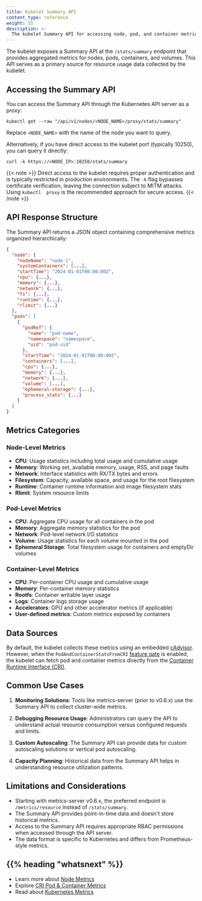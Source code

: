 ```yaml
---
title: Kubelet Summary API
content_type: reference
weight: 55
description: >-
  The kubelet Summary API for accessing node, pod, and container metrics.
---
```


<!-- overview -->

The kubelet exposes a Summary API at the `/stats/summary` endpoint that provides
aggregated metrics for nodes, pods, containers, and volumes. This API serves as a
primary source for resource usage data collected by the kubelet.

<!-- body -->

## Accessing the Summary API

You can access the Summary API through the Kubernetes API server as a proxy:

```shell
kubectl get --raw "/api/v1/nodes/<NODE_NAME>/proxy/stats/summary"
```

Replace `<NODE_NAME>` with the name of the node you want to query.

Alternatively, if you have direct access to the kubelet port (typically 10250),
you can query it directly:

```shell
curl -k https://<NODE_IP>:10250/stats/summary
```

{{< note >}}
Direct access to the kubelet requires proper authentication and is typically
restricted in production environments. The `-k` flag bypasses certificate 
verification, leaving the connection subject to MITM attacks. Using `kubectl 
proxy` is the recommended approach for secure access.
{{< /note >}}

## API Response Structure

The Summary API returns a JSON object containing comprehensive metrics organized
hierarchically:

```json
{
  "node": {
    "nodeName": "node-1",
    "systemContainers": [...],
    "startTime": "2024-01-01T00:00:00Z",
    "cpu": {...},
    "memory": {...},
    "network": {...},
    "fs": {...},
    "runtime": {...},
    "rlimit": {...}
  },
  "pods": [
    {
      "podRef": {
        "name": "pod-name",
        "namespace": "namespace",
        "uid": "pod-uid"
      },
      "startTime": "2024-01-01T00:00:00Z",
      "containers": [...],
      "cpu": {...},
      "memory": {...},
      "network": {...},
      "volume": [...],
      "ephemeral-storage": {...},
      "process_stats": {...}
    }
  ]
}
```

## Metrics Categories

### Node-Level Metrics

- **CPU**: Usage statistics including total usage and cumulative usage
- **Memory**: Working set, available memory, usage, RSS, and page faults
- **Network**: Interface statistics with RX/TX bytes and errors
- **Filesystem**: Capacity, available space, and usage for the root filesystem
- **Runtime**: Container runtime information and image filesystem stats
- **Rlimit**: System resource limits

### Pod-Level Metrics

- **CPU**: Aggregate CPU usage for all containers in the pod
- **Memory**: Aggregate memory statistics for the pod
- **Network**: Pod-level network I/O statistics
- **Volume**: Usage statistics for each volume mounted in the pod
- **Ephemeral Storage**: Total filesystem usage for containers and emptyDir volumes

### Container-Level Metrics

- **CPU**: Per-container CPU usage and cumulative usage
- **Memory**: Per-container memory statistics
- **Rootfs**: Container writable layer usage
- **Logs**: Container logs storage usage
- **Accelerators**: GPU and other accelerator metrics (if applicable)
- **User-defined metrics**: Custom metrics exposed by containers

## Data Sources

By default, the kubelet collects these metrics using an embedded
[cAdvisor](https://github.com/google/cadvisor). However, when the
`PodAndContainerStatsFromCRI` [feature gate](/docs/reference/command-line-tools-reference/feature-gates/)
is enabled, the kubelet can fetch pod and container metrics directly from the
[Container Runtime Interface (CRI)](/docs/concepts/architecture/cri/).

## Common Use Cases

1. **Monitoring Solutions**: Tools like metrics-server (prior to v0.6.x) use the
   Summary API to collect cluster-wide metrics.

2. **Debugging Resource Usage**: Administrators can query the API to understand
   actual resource consumption versus configured requests and limits.

3. **Custom Autoscaling**: The Summary API can provide data for custom autoscaling
   solutions or vertical pod autoscaling.

4. **Capacity Planning**: Historical data from the Summary API helps in understanding
   resource utilization patterns.

## Limitations and Considerations

- Starting with metrics-server v0.6.x, the preferred endpoint is `/metrics/resource`
  instead of `/stats/summary`.
- The Summary API provides point-in-time data and doesn't store historical metrics.
- Access to the Summary API requires appropriate RBAC permissions when accessed
  through the API server.
- The data format is specific to Kubernetes and differs from Prometheus-style metrics.

## {{% heading "whatsnext" %}}

- Learn more about [Node Metrics](/docs/reference/instrumentation/node-metrics/)
- Explore [CRI Pod & Container Metrics](/docs/reference/instrumentation/cri-pod-container-metrics/)
- Read about [Kubernetes Metrics](/docs/concepts/cluster-administration/system-metrics/)